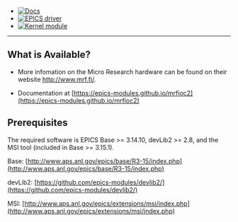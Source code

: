 * [![Docs](https://github.com/epics-modules/mrfioc2/actions/workflows/doxygen-gh-pages.yml/badge.svg)](https://github.com/epics-modules/mrfioc2/actions/workflows/doxygen-gh-pages.yml)
* [![EPICS driver](https://github.com/epics-modules/mrfioc2/actions/workflows/ci-scripts-build.yml/badge.svg)](https://github.com/epics-modules/mrfioc2/actions/workflows/ci-scripts-build.yml)
* [![Kernel module](https://github.com/epics-modules/mrfioc2/actions/workflows/linux-build.yml/badge.svg)](https://github.com/epics-modules/mrfioc2/actions/workflows/linux-build.yml)

---

What is Available?
------------------

* More infomation on the Micro Research hardware can be found on their website http://www.mrf.fi/.

* Documentation at [https://epics-modules.github.io/mrfioc2](https://epics-modules.github.io/mrfioc2)

Prerequisites
-------------

The required software is EPICS Base >= 3.14.10, devLib2 >= 2.8, and the MSI tool (included in Base >= 3.15.1).

Base: [http://www.aps.anl.gov/epics/base/R3-15/index.php](http://www.aps.anl.gov/epics/base/R3-15/index.php)

devLib2: [https://github.com/epics-modules/devlib2/](https://github.com/epics-modules/devlib2/)

MSI: [http://www.aps.anl.gov/epics/extensions/msi/index.php](http://www.aps.anl.gov/epics/extensions/msi/index.php)
